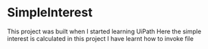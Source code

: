 # SimpleInterest
This project was built when I started learning UiPath
Here the simple interest is calculated
in this project I have learnt how to invoke file
